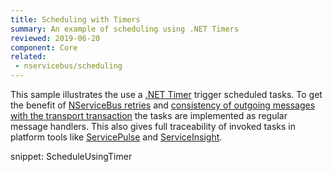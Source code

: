 ```yaml
---
title: Scheduling with Timers
summary: An example of scheduling using .NET Timers
reviewed: 2019-06-20
component: Core
related:
 - nservicebus/scheduling
---
```


This sample illustrates the use a [.NET Timer](https://docs.microsoft.com/en-us/dotnet/api/system.threading.timer) trigger scheduled tasks. To get the benefit of [NServiceBus retries](https://docs.particular.net/nservicebus/recoverability.md) and [consistency of outgoing messages with the transport transaction](/transports/transactions,md) the tasks are implemented as regular message handlers. This also gives full traceability of invoked tasks in platform tools like [ServicePulse](/servicepulse/) and [ServiceInsight](/serviceinsight).

snippet: ScheduleUsingTimer
